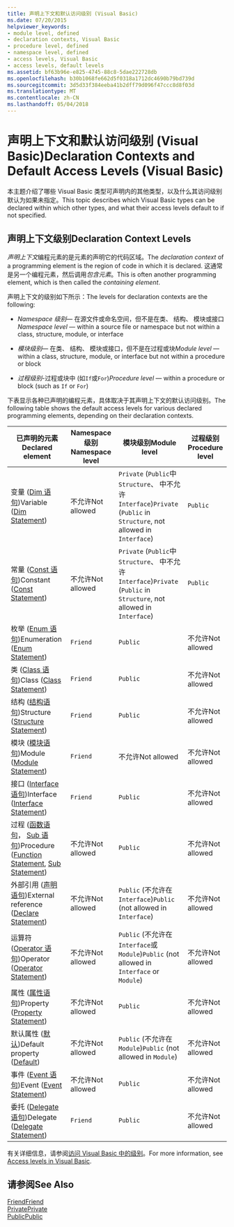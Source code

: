 ```yaml
---
title: 声明上下文和默认访问级别 (Visual Basic)
ms.date: 07/20/2015
helpviewer_keywords:
- module level, defined
- declaration contexts, Visual Basic
- procedure level, defined
- namespace level, defined
- access levels, Visual Basic
- access levels, default levels
ms.assetid: bf63b96e-e825-4745-88c8-5dae222728db
ms.openlocfilehash: b30b1068fe662d5f0318a1712dc4690b79bd739d
ms.sourcegitcommit: 3d5d33f384eeba41b2dff79d096f47ccc8d8f03d
ms.translationtype: MT
ms.contentlocale: zh-CN
ms.lasthandoff: 05/04/2018
---
```

# <a name="declaration-contexts-and-default-access-levels-visual-basic"></a><span data-ttu-id="b2b0f-102">声明上下文和默认访问级别 (Visual Basic)</span><span class="sxs-lookup"><span data-stu-id="b2b0f-102">Declaration Contexts and Default Access Levels (Visual Basic)</span></span>
<span data-ttu-id="b2b0f-103">本主题介绍了哪些 Visual Basic 类型可声明内的其他类型，以及什么其访问级别默认为如果未指定。</span><span class="sxs-lookup"><span data-stu-id="b2b0f-103">This topic describes which Visual Basic types can be declared within which other types, and what their access levels default to if not specified.</span></span>  
  
## <a name="declaration-context-levels"></a><span data-ttu-id="b2b0f-104">声明上下文级别</span><span class="sxs-lookup"><span data-stu-id="b2b0f-104">Declaration Context Levels</span></span>  
 <span data-ttu-id="b2b0f-105">*声明上下文*编程元素的是元素的声明它的代码区域。</span><span class="sxs-lookup"><span data-stu-id="b2b0f-105">The *declaration context* of a programming element is the region of code in which it is declared.</span></span> <span data-ttu-id="b2b0f-106">这通常是另一个编程元素，然后调用*包含元素*。</span><span class="sxs-lookup"><span data-stu-id="b2b0f-106">This is often another programming element, which is then called the *containing element*.</span></span>  
  
 <span data-ttu-id="b2b0f-107">声明上下文的级别如下所示：</span><span class="sxs-lookup"><span data-stu-id="b2b0f-107">The levels for declaration contexts are the following:</span></span>  
  
-   <span data-ttu-id="b2b0f-108">*Namespace 级别*— 在源文件或命名空间，但不是在类、 结构、 模块或接口</span><span class="sxs-lookup"><span data-stu-id="b2b0f-108">*Namespace level* — within a source file or namespace but not within a class, structure, module, or interface</span></span>  
  
-   <span data-ttu-id="b2b0f-109">*模块级别*— 在类、 结构、 模块或接口，但不是在过程或块</span><span class="sxs-lookup"><span data-stu-id="b2b0f-109">*Module level* — within a class, structure, module, or interface but not within a procedure or block</span></span>  
  
-   <span data-ttu-id="b2b0f-110">*过程级别*-过程或块中 (如`If`或`For`)</span><span class="sxs-lookup"><span data-stu-id="b2b0f-110">*Procedure level* — within a procedure or block (such as `If` or `For`)</span></span>  
  
 <span data-ttu-id="b2b0f-111">下表显示各种已声明的编程元素，具体取决于其声明上下文的默认访问级别。</span><span class="sxs-lookup"><span data-stu-id="b2b0f-111">The following table shows the default access levels for various declared programming elements, depending on their declaration contexts.</span></span>  
  
|<span data-ttu-id="b2b0f-112">已声明的元素</span><span class="sxs-lookup"><span data-stu-id="b2b0f-112">Declared element</span></span>|<span data-ttu-id="b2b0f-113">Namespace 级别</span><span class="sxs-lookup"><span data-stu-id="b2b0f-113">Namespace level</span></span>|<span data-ttu-id="b2b0f-114">模块级别</span><span class="sxs-lookup"><span data-stu-id="b2b0f-114">Module level</span></span>|<span data-ttu-id="b2b0f-115">过程级别</span><span class="sxs-lookup"><span data-stu-id="b2b0f-115">Procedure level</span></span>|  
|----------------------|---------------------|------------------|---------------------|  
|<span data-ttu-id="b2b0f-116">变量 ([Dim 语句](../../../visual-basic/language-reference/statements/dim-statement.md))</span><span class="sxs-lookup"><span data-stu-id="b2b0f-116">Variable ([Dim Statement](../../../visual-basic/language-reference/statements/dim-statement.md))</span></span>|<span data-ttu-id="b2b0f-117">不允许</span><span class="sxs-lookup"><span data-stu-id="b2b0f-117">Not allowed</span></span>|<span data-ttu-id="b2b0f-118">`Private` (`Public`中`Structure`、 中不允许`Interface`)</span><span class="sxs-lookup"><span data-stu-id="b2b0f-118">`Private` (`Public` in `Structure`, not allowed in `Interface`)</span></span>|`Public`|  
|<span data-ttu-id="b2b0f-119">常量 ([Const 语句](../../../visual-basic/language-reference/statements/const-statement.md))</span><span class="sxs-lookup"><span data-stu-id="b2b0f-119">Constant ([Const Statement](../../../visual-basic/language-reference/statements/const-statement.md))</span></span>|<span data-ttu-id="b2b0f-120">不允许</span><span class="sxs-lookup"><span data-stu-id="b2b0f-120">Not allowed</span></span>|<span data-ttu-id="b2b0f-121">`Private` (`Public`中`Structure`、 中不允许`Interface`)</span><span class="sxs-lookup"><span data-stu-id="b2b0f-121">`Private` (`Public` in `Structure`, not allowed in `Interface`)</span></span>|`Public`|  
|<span data-ttu-id="b2b0f-122">枚举 ([Enum 语句](../../../visual-basic/language-reference/statements/enum-statement.md))</span><span class="sxs-lookup"><span data-stu-id="b2b0f-122">Enumeration ([Enum Statement](../../../visual-basic/language-reference/statements/enum-statement.md))</span></span>|`Friend`|`Public`|<span data-ttu-id="b2b0f-123">不允许</span><span class="sxs-lookup"><span data-stu-id="b2b0f-123">Not allowed</span></span>|  
|<span data-ttu-id="b2b0f-124">类 ([Class 语句](../../../visual-basic/language-reference/statements/class-statement.md))</span><span class="sxs-lookup"><span data-stu-id="b2b0f-124">Class ([Class Statement](../../../visual-basic/language-reference/statements/class-statement.md))</span></span>|`Friend`|`Public`|<span data-ttu-id="b2b0f-125">不允许</span><span class="sxs-lookup"><span data-stu-id="b2b0f-125">Not allowed</span></span>|  
|<span data-ttu-id="b2b0f-126">结构 ([结构语句](../../../visual-basic/language-reference/statements/structure-statement.md))</span><span class="sxs-lookup"><span data-stu-id="b2b0f-126">Structure ([Structure Statement](../../../visual-basic/language-reference/statements/structure-statement.md))</span></span>|`Friend`|`Public`|<span data-ttu-id="b2b0f-127">不允许</span><span class="sxs-lookup"><span data-stu-id="b2b0f-127">Not allowed</span></span>|  
|<span data-ttu-id="b2b0f-128">模块 ([模块语句](../../../visual-basic/language-reference/statements/module-statement.md))</span><span class="sxs-lookup"><span data-stu-id="b2b0f-128">Module ([Module Statement](../../../visual-basic/language-reference/statements/module-statement.md))</span></span>|`Friend`|<span data-ttu-id="b2b0f-129">不允许</span><span class="sxs-lookup"><span data-stu-id="b2b0f-129">Not allowed</span></span>|<span data-ttu-id="b2b0f-130">不允许</span><span class="sxs-lookup"><span data-stu-id="b2b0f-130">Not allowed</span></span>|  
|<span data-ttu-id="b2b0f-131">接口 ([Interface 语句](../../../visual-basic/language-reference/statements/interface-statement.md))</span><span class="sxs-lookup"><span data-stu-id="b2b0f-131">Interface ([Interface Statement](../../../visual-basic/language-reference/statements/interface-statement.md))</span></span>|`Friend`|`Public`|<span data-ttu-id="b2b0f-132">不允许</span><span class="sxs-lookup"><span data-stu-id="b2b0f-132">Not allowed</span></span>|  
|<span data-ttu-id="b2b0f-133">过程 ([函数语句](../../../visual-basic/language-reference/statements/function-statement.md)， [Sub 语句](../../../visual-basic/language-reference/statements/sub-statement.md))</span><span class="sxs-lookup"><span data-stu-id="b2b0f-133">Procedure ([Function Statement](../../../visual-basic/language-reference/statements/function-statement.md), [Sub Statement](../../../visual-basic/language-reference/statements/sub-statement.md))</span></span>|<span data-ttu-id="b2b0f-134">不允许</span><span class="sxs-lookup"><span data-stu-id="b2b0f-134">Not allowed</span></span>|`Public`|<span data-ttu-id="b2b0f-135">不允许</span><span class="sxs-lookup"><span data-stu-id="b2b0f-135">Not allowed</span></span>|  
|<span data-ttu-id="b2b0f-136">外部引用 ([声明语句](../../../visual-basic/language-reference/statements/declare-statement.md))</span><span class="sxs-lookup"><span data-stu-id="b2b0f-136">External reference ([Declare Statement](../../../visual-basic/language-reference/statements/declare-statement.md))</span></span>|<span data-ttu-id="b2b0f-137">不允许</span><span class="sxs-lookup"><span data-stu-id="b2b0f-137">Not allowed</span></span>|<span data-ttu-id="b2b0f-138">`Public` (不允许在`Interface`)</span><span class="sxs-lookup"><span data-stu-id="b2b0f-138">`Public` (not allowed in `Interface`)</span></span>|<span data-ttu-id="b2b0f-139">不允许</span><span class="sxs-lookup"><span data-stu-id="b2b0f-139">Not allowed</span></span>|  
|<span data-ttu-id="b2b0f-140">运算符 ([Operator 语句](../../../visual-basic/language-reference/statements/operator-statement.md))</span><span class="sxs-lookup"><span data-stu-id="b2b0f-140">Operator ([Operator Statement](../../../visual-basic/language-reference/statements/operator-statement.md))</span></span>|<span data-ttu-id="b2b0f-141">不允许</span><span class="sxs-lookup"><span data-stu-id="b2b0f-141">Not allowed</span></span>|<span data-ttu-id="b2b0f-142">`Public` (不允许在`Interface`或`Module`)</span><span class="sxs-lookup"><span data-stu-id="b2b0f-142">`Public` (not allowed in `Interface` or `Module`)</span></span>|<span data-ttu-id="b2b0f-143">不允许</span><span class="sxs-lookup"><span data-stu-id="b2b0f-143">Not allowed</span></span>|  
|<span data-ttu-id="b2b0f-144">属性 ([属性语句](../../../visual-basic/language-reference/statements/property-statement.md))</span><span class="sxs-lookup"><span data-stu-id="b2b0f-144">Property ([Property Statement](../../../visual-basic/language-reference/statements/property-statement.md))</span></span>|<span data-ttu-id="b2b0f-145">不允许</span><span class="sxs-lookup"><span data-stu-id="b2b0f-145">Not allowed</span></span>|`Public`|<span data-ttu-id="b2b0f-146">不允许</span><span class="sxs-lookup"><span data-stu-id="b2b0f-146">Not allowed</span></span>|  
|<span data-ttu-id="b2b0f-147">默认属性 ([默认](../../../visual-basic/language-reference/modifiers/default.md))</span><span class="sxs-lookup"><span data-stu-id="b2b0f-147">Default property ([Default](../../../visual-basic/language-reference/modifiers/default.md))</span></span>|<span data-ttu-id="b2b0f-148">不允许</span><span class="sxs-lookup"><span data-stu-id="b2b0f-148">Not allowed</span></span>|<span data-ttu-id="b2b0f-149">`Public` (不允许在`Module`)</span><span class="sxs-lookup"><span data-stu-id="b2b0f-149">`Public` (not allowed in `Module`)</span></span>|<span data-ttu-id="b2b0f-150">不允许</span><span class="sxs-lookup"><span data-stu-id="b2b0f-150">Not allowed</span></span>|  
|<span data-ttu-id="b2b0f-151">事件 ([Event 语句](../../../visual-basic/language-reference/statements/event-statement.md))</span><span class="sxs-lookup"><span data-stu-id="b2b0f-151">Event ([Event Statement](../../../visual-basic/language-reference/statements/event-statement.md))</span></span>|<span data-ttu-id="b2b0f-152">不允许</span><span class="sxs-lookup"><span data-stu-id="b2b0f-152">Not allowed</span></span>|`Public`|<span data-ttu-id="b2b0f-153">不允许</span><span class="sxs-lookup"><span data-stu-id="b2b0f-153">Not allowed</span></span>|  
|<span data-ttu-id="b2b0f-154">委托 ([Delegate 语句](../../../visual-basic/language-reference/statements/delegate-statement.md))</span><span class="sxs-lookup"><span data-stu-id="b2b0f-154">Delegate ([Delegate Statement](../../../visual-basic/language-reference/statements/delegate-statement.md))</span></span>|`Friend`|`Public`|<span data-ttu-id="b2b0f-155">不允许</span><span class="sxs-lookup"><span data-stu-id="b2b0f-155">Not allowed</span></span>|  
  
 <span data-ttu-id="b2b0f-156">有关详细信息，请参阅[访问 Visual Basic 中的级别](../../../visual-basic/programming-guide/language-features/declared-elements/access-levels.md)。</span><span class="sxs-lookup"><span data-stu-id="b2b0f-156">For more information, see [Access levels in Visual Basic](../../../visual-basic/programming-guide/language-features/declared-elements/access-levels.md).</span></span>  
  
## <a name="see-also"></a><span data-ttu-id="b2b0f-157">请参阅</span><span class="sxs-lookup"><span data-stu-id="b2b0f-157">See Also</span></span>  
 [<span data-ttu-id="b2b0f-158">Friend</span><span class="sxs-lookup"><span data-stu-id="b2b0f-158">Friend</span></span>](../../../visual-basic/language-reference/modifiers/friend.md)  
 [<span data-ttu-id="b2b0f-159">Private</span><span class="sxs-lookup"><span data-stu-id="b2b0f-159">Private</span></span>](../../../visual-basic/language-reference/modifiers/private.md)  
 [<span data-ttu-id="b2b0f-160">Public</span><span class="sxs-lookup"><span data-stu-id="b2b0f-160">Public</span></span>](../../../visual-basic/language-reference/modifiers/public.md)
